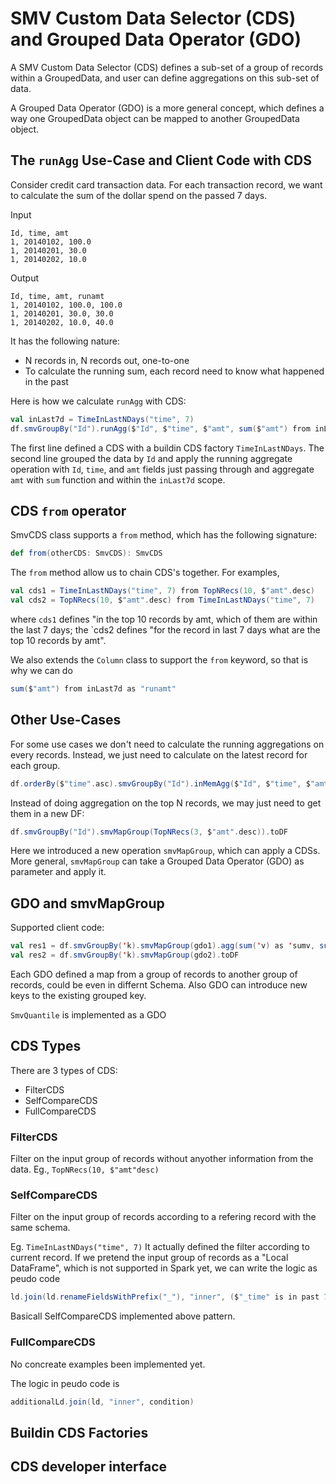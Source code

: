# SMV Custom Data Selector (CDS) and Grouped Data Operator (GDO)

A SMV Custom Data Selector (CDS) defines a sub-set of a group of records within a GroupedData, 
and user can define aggregations on this sub-set of data. 

A Grouped Data Operator (GDO) is a more general concept, which defines a way one GroupedData 
object can be mapped to another GroupedData object. 

## The `runAgg` Use-Case and Client Code with CDS

Consider credit card transaction data. For each transaction record, we want to calculate the sum of the 
dollar spend on the passed 7 days.

Input
```
Id, time, amt
1, 20140102, 100.0
1, 20140201, 30.0
1, 20140202, 10.0
```

Output
```
Id, time, amt, runamt
1, 20140102, 100.0, 100.0
1, 20140201, 30.0, 30.0
1, 20140202, 10.0, 40.0
```

It has the following nature:

* N records in, N records out, one-to-one
* To calculate the running sum, each record need to know what happened in the
past 

Here is how we calculate `runAgg` with CDS:
```scala
val inLast7d = TimeInLastNDays("time", 7)
df.smvGroupBy("Id").runAgg($"Id", $"time", $"amt", sum($"amt") from inLast7d as "runamt")
```

The first line defined a CDS with a buildin CDS factory `TimeInLastNDays`. The second 
line grouped the data by `Id` and apply the running aggregate operation with 
`Id`, `time`, and `amt` fields just passing through and aggregate `amt` with `sum` 
function and within the `inLast7d` scope. 

## CDS `from` operator

SmvCDS class supports a `from` method, which has the following signature:
```scala
def from(otherCDS: SmvCDS): SmvCDS
```

The `from` method allow us to chain CDS's together. For examples,
```scala
val cds1 = TimeInLastNDays("time", 7) from TopNRecs(10, $"amt".desc)
val cds2 = TopNRecs(10, $"amt".desc) from TimeInLastNDays("time", 7)
```
where `cds1` defines "in the top 10 records by amt, which of them are within the last 7 
days; the `cds2  defines "for the record in last 7 days what are the top 10 records by amt".

We also extends the `Column` class to support the `from` keyword, so that is why 
we can do 
```scala
sum($"amt") from inLast7d as "runamt"
```

## Other Use-Cases
For some use cases we don't need to calculate the running aggregations on every records. Instead, we 
just need to calculate on the latest record for each group.

```scala
df.orderBy($"time".asc).smvGroupBy("Id").inMemAgg($"Id", $"time", $"amt", sum($"amt") from inLast7d as "amt7d")
```

Instead of doing aggregation on the top N records, we may just need to get them in a new DF:

```scala
df.smvGroupBy("Id").smvMapGroup(TopNRecs(3, $"amt".desc)).toDF
```
Here we introduced a new operation `smvMapGroup`, which can apply a CDSs. More general, `smvMapGroup` can take 
a Grouped Data Operator (GDO) as parameter and apply it.

## GDO and smvMapGroup
Supported client code:
```scala
val res1 = df.smvGroupBy('k).smvMapGroup(gdo1).agg(sum('v) as 'sumv, sum('v2) as 'sumv2)
val res2 = df.smvGroupBy('k).smvMapGroup(gdo2).toDF
```

Each GDO defined a map from a group of records to another group of records, could be even in differnt Schema. Also GDO can introduce 
new keys to the existing grouped key. 

`SmvQuantile` is implemented as a GDO

## CDS Types

There are 3 types of CDS: 

* FilterCDS
* SelfCompareCDS
* FullCompareCDS

### FilterCDS
Filter on the input group of records without anyother information from the data. 
Eg., `TopNRecs(10, $"amt"desc)`

### SelfCompareCDS
Filter on the input group of records according to a refering record with the same schema.

Eg. `TimeInLastNDays("time", 7)`
It actually defined the filter according to current record. If we pretend the input group of records as a "Local DataFrame", 
which is not supported in Spark yet, we can write the logic as peudo code
```scala
ld.join(ld.renameFieldsWithPrefix("_"), "inner", ($"_time" is in past 7 days from $"time"))
```
Basicall SelfCompareCDS implemented above pattern.

### FullCompareCDS
No concreate examples been implemented yet.

The logic in peudo code is 
```scala
additionalLd.join(ld, "inner", condition)
```

## Buildin CDS Factories

## CDS developer interface